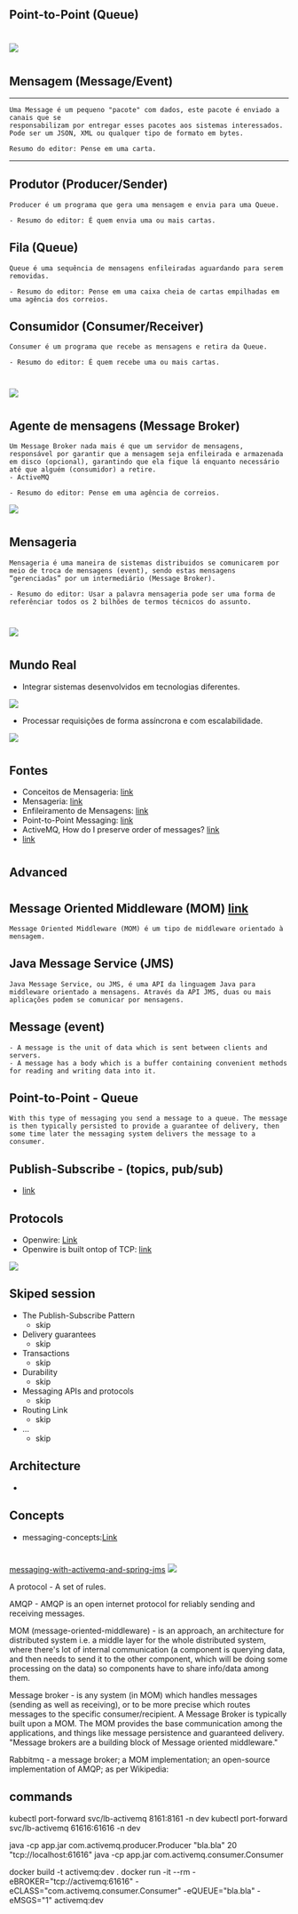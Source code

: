 #
## Point-to-Point (Queue)
#
<img src="img/start.jpeg"/>

#

## Mensagem (Message/Event)
---
    Uma Message é um pequeno "pacote" com dados, este pacote é enviado a canais que se
    responsabilizam por entregar esses pacotes aos sistemas interessados.  
    Pode ser um JSON, XML ou qualquer tipo de formato em bytes.

    Resumo do editor: Pense em uma carta.
---
## Produtor (Producer/Sender)
    Producer é um programa que gera uma mensagem e envia para uma Queue.

    - Resumo do editor: É quem envia uma ou mais cartas.

## Fila (Queue)
    Queue é uma sequência de mensagens enfileiradas aguardando para serem removidas.

    - Resumo do editor: Pense em uma caixa cheia de cartas empilhadas em uma agência dos correios.
    
## Consumidor (Consumer/Receiver)
    Consumer é um programa que recebe as mensagens e retira da Queue.

    - Resumo do editor: É quem recebe uma ou mais cartas.

#
<img src="img/queue.png"/>

#

## Agente de mensagens (Message Broker)
    Um Message Broker nada mais é que um servidor de mensagens, responsável por garantir que a mensagem seja enfileirada e armazenada em disco (opcional), garantindo que ela fique lá enquanto necessário até que alguém (consumidor) a retire.
    - ActiveMQ 

    - Resumo do editor: Pense em uma agência de correios.
<img src="img/broker.png"/>

#

## Mensageria
    Mensageria é uma maneira de sistemas distribuidos se comunicarem por meio de troca de mensagens (event), sendo estas mensagens “gerenciadas” por um intermediário (Message Broker).
    
    - Resumo do editor: Usar a palavra mensageria pode ser uma forma de referênciar todos os 2 bilhões de termos técnicos do assunto.

#
<img src="img/features.jpeg"/>

#
## Mundo Real 

- Integrar sistemas desenvolvidos em tecnologias diferentes.
<img src="img/desacoplamento.jpg"/>

- Processar requisições de forma assíncrona e com escalabilidade.
<img src="img/scalle.png"/>


#
## Fontes
- Conceitos de Mensageria: <a href="https://pt.slideshare.net/waelsonn/1conceitos-de-mensageria">link</a>
- Mensageria: <a href="https://medium.com/@devbrito91/mensageria-1330c6032049">link</a>
- Enfileiramento de Mensagens: <a href="https://www.ibm.com/docs/pt-br/ibm-mq/9.0?topic=ssfksj-9-0-0-com-ibm-mq-pro-doc-q002620--htm">link</a>
- Point-to-Point Messaging: <a href="https://access.redhat.com/documentation/en-us/red_hat_amq/7.2/html/using_amq_broker/addresses">link</a>
- ActiveMQ, How do I preserve order of messages? <a href="https://activemq.apache.org/how-do-i-preserve-order-of-messages">link</a>
- <a href="">link</a>


#

## Advanced

#
## Message Oriented Middleware (MOM) <a href="https://activemq.apache.org/mom">link</a>
    Message Oriented Middleware (MOM) é um tipo de middleware orientado à mensagem. 

##  Java Message Service (JMS)
    Java Message Service, ou JMS, é uma API da linguagem Java para middleware orientado a mensagens. Através da API JMS, duas ou mais aplicações podem se comunicar por mensagens.

## Message (event)
    - A message is the unit of data which is sent between clients and servers.
    - A message has a body which is a buffer containing convenient methods for reading and writing data into it.

## Point-to-Point - Queue 
    With this type of messaging you send a message to a queue. The message is then typically persisted to provide a guarantee of delivery, then some time later the messaging system delivers the message to a consumer. 

## Publish-Subscribe - (topics, pub/sub)
- <a href="https://access.redhat.com/documentation/en-us/red_hat_amq/7.2/html/using_amq_broker/addresses">link</a>

## Protocols
- Openwire: <a href="https://activemq.apache.org/wire-protocol">Link</a>
- Openwire is built ontop of TCP: <a href="https://activemq.apache.org/openwire">link</a>

<img src="img/activemqAndJMS.png"/>



## Skiped session
- The Publish-Subscribe Pattern 
    - skip
- Delivery guarantees    
    - skip
- Transactions
    - skip
- Durability
    - skip
- Messaging APIs and protocols
    - skip
- Routing <a herf="https://activemq.apache.org/components/artemis/documentation/2.0.0/address-model.html">Link</a>   
    - skip
- ...
    - skip

## Architecture
- 

## Concepts

- messaging-concepts:<a href="https://activemq.apache.org/components/artemis/documentation/2.0.0/messaging-concepts.html">Link</a>

#
##
<a href="https://pt.slideshare.net/bruce.snyder/enterprise-messaging-with-activemq-and-spring-jms">messaging-with-activemq-and-spring-jms</a>
<img src="img/messageprefetch.png">

A protocol - A set of rules.

AMQP - AMQP is an open internet protocol for reliably sending and receiving messages.

MOM (message-oriented-middleware) - is an approach, an architecture for distributed system i.e. a middle layer for the whole distributed system, where there's lot of internal communication (a component is querying data, and then needs to send it to the other component, which will be doing some processing on the data) so components have to share info/data among them.

Message broker - is any system (in MOM) which handles messages (sending as well as receiving), or to be more precise which routes messages to the specific consumer/recipient. A Message Broker is typically built upon a MOM. The MOM provides the base communication among the applications, and things like message persistence and guaranteed delivery. "Message brokers are a building block of Message oriented middleware."

Rabbitmq - a message broker; a MOM implementation; an open-source implementation of AMQP; as per Wikipedia:



## commands

kubectl port-forward svc/lb-activemq 8161:8161 -n dev
kubectl port-forward svc/lb-activemq 61616:61616 -n dev

java -cp app.jar com.activemq.producer.Producer "bla.bla" 20 "tcp://localhost:61616"
java -cp app.jar com.activemq.consumer.Consumer

docker build -t activemq:dev .
docker run -it --rm -eBROKER="tcp://activemq:61616" -eCLASS="com.activemq.consumer.Consumer" -eQUEUE="bla.bla" -eMSGS="1"  activemq:dev